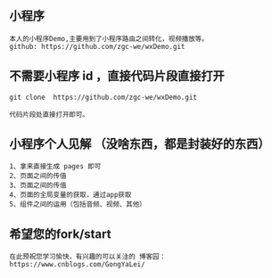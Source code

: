 ## 小程序
```
本人的小程序Demo,主要用到了小程序路由之间转化，视频播放等。
github: https://github.com/zgc-we/wxDemo.git
```
## 不需要小程序 id ，直接代码片段直接打开
```
git clone  https://github.com/zgc-we/wxDemo.git

代码片段处直接打开即可。
```
## 小程序个人见解 （没啥东西，都是封装好的东西）
```
1、拿来直接生成 pages 即可
2、页面之间的传值
3、页面之间的传值
4、页面的全局变量的获取，通过app获取
5、组件之间的运用（包括音频、视频、其他）
```
## 希望您的fork/start
```
在此预祝您学习愉快，有兴趣的可以关注的 博客园：https://www.cnblogs.com/GongYaLei/
```
